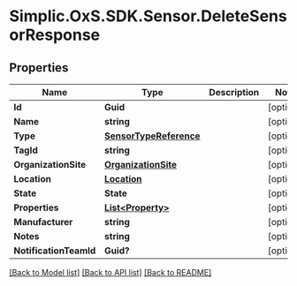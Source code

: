 # Simplic.OxS.SDK.Sensor.DeleteSensorResponse

## Properties

Name | Type | Description | Notes
------------ | ------------- | ------------- | -------------
**Id** | **Guid** |  | [optional] 
**Name** | **string** |  | [optional] 
**Type** | [**SensorTypeReference**](SensorTypeReference.md) |  | [optional] 
**TagId** | **string** |  | [optional] 
**OrganizationSite** | [**OrganizationSite**](OrganizationSite.md) |  | [optional] 
**Location** | [**Location**](Location.md) |  | [optional] 
**State** | **State** |  | [optional] 
**Properties** | [**List&lt;Property&gt;**](Property.md) |  | [optional] 
**Manufacturer** | **string** |  | [optional] 
**Notes** | **string** |  | [optional] 
**NotificationTeamId** | **Guid?** |  | [optional] 

[[Back to Model list]](../README.md#documentation-for-models) [[Back to API list]](../README.md#documentation-for-api-endpoints) [[Back to README]](../README.md)

